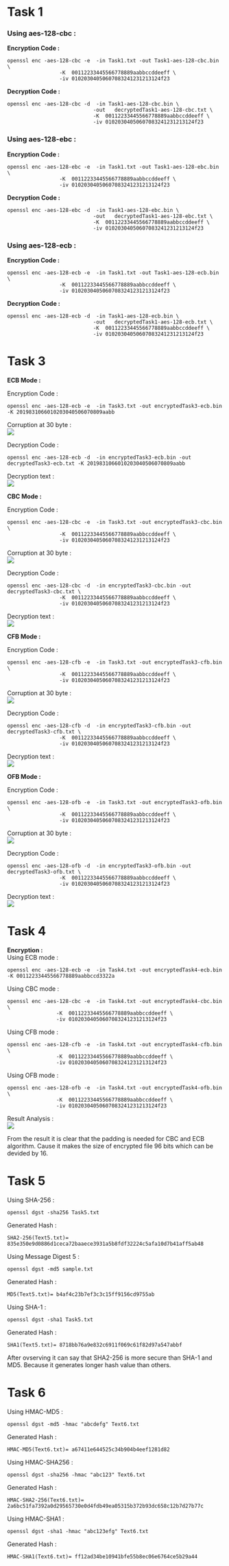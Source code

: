 # Task 1

### Using aes-128-cbc :

<b>Encryption Code :</b>
```
openssl enc -aes-128-cbc -e  -in Task1.txt -out Task1-aes-128-cbc.bin \
                 -K  00112233445566778889aabbccddeeff \
                 -iv 01020304050607083241231213124f23
```

<b>Decryption Code :</b>
```
openssl enc -aes-128-cbc -d  -in Task1-aes-128-cbc.bin \
                            -out   decryptedTask1-aes-128-cbc.txt \
                            -K  00112233445566778889aabbccddeeff \
                            -iv 01020304050607083241231213124f23
```

### Using aes-128-ebc :

<b>Encryption Code :</b>
```
openssl enc -aes-128-ebc -e  -in Task1.txt -out Task1-aes-128-ebc.bin \
                 -K  00112233445566778889aabbccddeeff \
                 -iv 01020304050607083241231213124f23
```

<b>Decryption Code :</b>
```
openssl enc -aes-128-ebc -d  -in Task1-aes-128-ebc.bin \
                            -out   decryptedTask1-aes-128-ebc.txt \
                            -K  00112233445566778889aabbccddeeff \
                            -iv 01020304050607083241231213124f23
```

### Using aes-128-ecb :

<b>Encryption Code :</b>
```
openssl enc -aes-128-ecb -e  -in Task1.txt -out Task1-aes-128-ecb.bin \
                 -K  00112233445566778889aabbccddeeff \
                 -iv 01020304050607083241231213124f23
```

<b>Decryption Code :</b>
```
openssl enc -aes-128-ecb -d  -in Task1-aes-128-ecb.bin \
                            -out   decryptedTask1-aes-128-ecb.txt \
                            -K  00112233445566778889aabbccddeeff \
                            -iv 01020304050607083241231213124f23
```




# Task 3

<b>ECB Mode :</b>  

Encryption Code :
```
openssl enc -aes-128-ecb -e  -in Task3.txt -out encryptedTask3-ecb.bin -K 2019831066010203040506070809aabb
```

Corruption at 30 byte :   
<img src="../Lab3/Task3/ecb.png">

Decryption Code :
```
openssl enc -aes-128-ecb -d  -in encryptedTask3-ecb.bin -out decryptedTask3-ecb.txt -K 2019831066010203040506070809aabb
```
Decryption text :   
<img src="../Lab3/Task3/decb.png">

<b>CBC Mode :</b>  

Encryption Code :
```
openssl enc -aes-128-cbc -e  -in Task3.txt -out encryptedTask3-cbc.bin \
                 -K  00112233445566778889aabbccddeeff \
                 -iv 01020304050607083241231213124f23
```

Corruption at 30 byte :   
<img src="../Lab3/Task3/cbc.png">

Decryption Code :
```
openssl enc -aes-128-cbc -d  -in encryptedTask3-cbc.bin -out decryptedTask3-cbc.txt \
                 -K  00112233445566778889aabbccddeeff \
                 -iv 01020304050607083241231213124f23
```

Decryption text :   
<img src="../Lab3/Task3/dcbc.png">

<b>CFB Mode :</b>  

Encryption Code :
```
openssl enc -aes-128-cfb -e  -in Task3.txt -out encryptedTask3-cfb.bin \
                 -K  00112233445566778889aabbccddeeff \
                 -iv 01020304050607083241231213124f23
```

Corruption at 30 byte :   
<img src="../Lab3/Task3/cfb.png">

Decryption Code :
```
openssl enc -aes-128-cfb -d  -in encryptedTask3-cfb.bin -out decryptedTask3-cfb.txt \
                 -K  00112233445566778889aabbccddeeff \
                 -iv 01020304050607083241231213124f23
```

Decryption text :   
<img src="../Lab3/Task3/dcfb.png">

<b>OFB Mode :</b>  

Encryption Code :
```
openssl enc -aes-128-ofb -e  -in Task3.txt -out encryptedTask3-ofb.bin \
                 -K  00112233445566778889aabbccddeeff \
                 -iv 01020304050607083241231213124f23
```

Corruption at 30 byte :   
<img src="../Lab3/Task3/ofb.png">

Decryption Code :
```
openssl enc -aes-128-ofb -d  -in encryptedTask3-ofb.bin -out decryptedTask3-ofb.txt \
                 -K  00112233445566778889aabbccddeeff \
                 -iv 01020304050607083241231213124f23
```

Decryption text :   
<img src="../Lab3/Task3/dofb.png">




# Task 4 

<b>Encryption : </b>   
Using ECB mode :     
```
openssl enc -aes-128-ecb -e  -in Task4.txt -out encryptedTask4-ecb.bin -K 00112233445566778889aabbccd3322a
```

Using CBC mode :     
```
openssl enc -aes-128-cbc -e  -in Task4.txt -out encryptedTask4-cbc.bin \
                -K  00112233445566778889aabbccddeeff \
                -iv 01020304050607083241231213124f23
```

Using CFB mode :     
```
openssl enc -aes-128-cfb -e  -in Task4.txt -out encryptedTask4-cfb.bin \
                -K  00112233445566778889aabbccddeeff \
                -iv 01020304050607083241231213124f23
```

Using OFB mode :     
```
openssl enc -aes-128-ofb -e  -in Task4.txt -out encryptedTask4-ofb.bin \
                -K  00112233445566778889aabbccddeeff \
                -iv 01020304050607083241231213124f23
```

Result Analysis :    
<img src="../Lab3/Task4/Task4.png">   

From the result it is clear that the padding is needed for CBC and ECB algorithm. Cause it makes the size of encrypted file 96 bits which can be devided by 16.


# Task 5

Using SHA-256 :    
```
openssl dgst -sha256 Task5.txt
```

Generated Hash :   
```
SHA2-256(Text5.txt)= 835e350e9d0886d1ceca72baaece3931a5b8fdf32224c5afa10d7b41aff5ab48
```


Using Message Digest 5 :
```
openssl dgst -md5 sample.txt
```

Generated Hash :   
```
MD5(Text5.txt)= b4af4c23b7ef3c3c15ff9156cd9755ab
```


Using SHA-1 :
```
openssl dgst -sha1 Task5.txt
```

Generated Hash :   
```
SHA1(Text5.txt)= 8718bb76a9e832c6911f069c61f82d97a547abbf
```

After ovserving it can say that SHA2-256 is more secure than SHA-1 and MD5. Because it generates longer hash value than others.



# Task 6

Using HMAC-MD5 :
```
openssl dgst -md5 -hmac "abcdefg" Text6.txt
```

Generated Hash :
```
HMAC-MD5(Text6.txt)= a67411e644525c34b904b4eef1281d82
```


Using HMAC-SHA256 :
```
openssl dgst -sha256 -hmac "abc123" Text6.txt
```

Generated Hash :
```
HMAC-SHA2-256(Text6.txt)= 2a6bc51fa7392a0d29565730e0d4fdb49ea05315b372b93dc658c12b7d27b77c
```


Using HMAC-SHA1 :
```
openssl dgst -sha1 -hmac "abc123efg" Text6.txt
```

Generated Hash :
```
HMAC-SHA1(Text6.txt)= ff12ad34be10941bfe55b8ec06e6764ce5b29a44
```